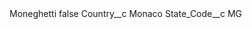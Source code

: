 <?xml version="1.0" encoding="UTF-8"?>
<CustomMetadata xmlns="http://soap.sforce.com/2006/04/metadata" xmlns:xsi="http://www.w3.org/2001/XMLSchema-instance" xmlns:xsd="http://www.w3.org/2001/XMLSchema">
    <label>Moneghetti</label>
    <protected>false</protected>
    <values>
        <field>Country__c</field>
        <value xsi:type="xsd:string">Monaco</value>
    </values>
    <values>
        <field>State_Code__c</field>
        <value xsi:type="xsd:string">MG</value>
    </values>
</CustomMetadata>
